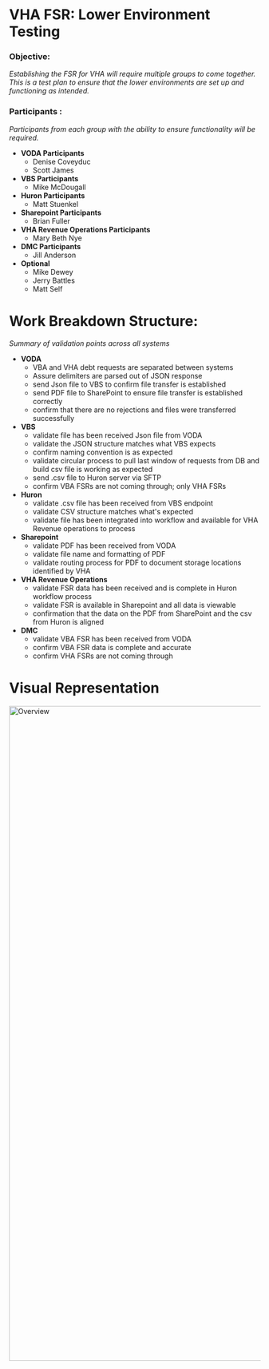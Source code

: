 # VHA FSR:  Lower Environment Testing 

### Objective:
*Establishing the FSR for VHA will require multiple groups to come together. This is a test plan to ensure that the lower environments are set up and functioning as intended.*

### Participants :
*Participants from each group with the ability to ensure functionality will be required.* 
- **VODA Participants**
   - Denise Coveyduc
  - Scott James
- **VBS Participants**
  - Mike McDougall
-  **Huron Participants**
   - Matt Stuenkel
- **Sharepoint Participants**
  - Brian Fuller
- **VHA Revenue Operations Participants**
  - Mary Beth Nye
-  **DMC  Participants**
   - Jill Anderson
-  **Optional**
   - Mike Dewey
   - Jerry Battles
   - Matt Self


# Work Breakdown Structure:
*Summary of validation points across all systems*

- **VODA**
  - VBA and VHA debt requests are separated between systems
  - Assure delimiters are parsed out of JSON response
  - send Json file to VBS to confirm file transfer is established
  - send PDF file to SharePoint to ensure file transfer is established correctly
  - confirm that there are no rejections and files were transferred successfully 
- **VBS**
  - validate file has been received Json file from VODA 
  - validate the JSON structure matches what VBS expects
  - confirm naming convention is as expected
  - validate circular process to pull last window of requests from DB and build csv file is working as expected
  - send .csv file to Huron server via SFTP
  -  confirm VBA FSRs are not coming through; only VHA FSRs
-  **Huron**
   - validate .csv file has been received from VBS endpoint 
   - validate CSV structure matches what's expected
   - validate file has been integrated into workflow and available for VHA Revenue operations to process
- **Sharepoint**
  - validate PDF has been received from VODA
  - validate file name and formatting of PDF
  - validate routing process for PDF to document storage locations identified by VHA
- **VHA Revenue Operations**
  - validate FSR data has been received and is complete in Huron workflow process
  - validate FSR is available in Sharepoint and all data is viewable
  - confirmation that the data on the PDF from SharePoint and the csv from Huron is aligned
-  **DMC**
   - validate VBA FSR has been received from VODA
   - confirm VBA FSR data is complete and accurate
   - confirm VHA FSRs are not coming through


# Visual Representation
<img width="1312" alt="Overview" src="https://user-images.githubusercontent.com/72393866/175319435-eb40f10c-229c-4c20-a749-cd4f6348bcef.png">
